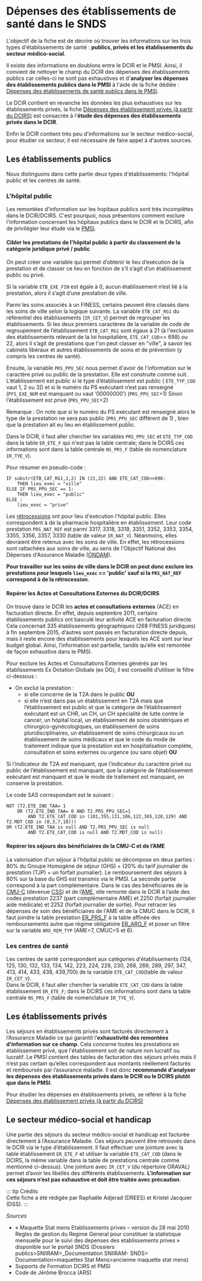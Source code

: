 # Dépenses des établissements de santé dans le SNDS
<!-- SPDX-License-Identifier: MPL-2.0 -->

L'objectif de la fiche est de décrire où trouver les informations sur les trois types d'établissements de santé : 
**publics, privés et les établissements du secteur médico-social**.

Il existe des informations en doublons entre le DCIR et le PMSI. Ainsi, il convient de nettoyer le champ du DCIR des dépenses des établissements publics 
car celles-ci ne sont pas exhaustives et d'**analyser les dépenses des établissements publics dans le PMSI** à l'aide de la fiche dédiée : 
[Dépenses des établissements de santé publics dans le PMSI](../fiches/depenses_hopital_public.md). 

Le DCIR contient en revanche les données les plus exhaustives sur les établissements privés, 
la fiche [Dépenses des établissement privés (à partir du DCIRS)](../fiches/fiche_etab_prives.md) est consacrée à l'**étude des dépenses des établissements privés dans le DCIR**.

Enfin le DCIR contient très peu d'informations sur le secteur médico-social, pour étudier ce secteur, il est nécessaire de faire appel à d'autres sources. 


## Les établissements publics

Nous distinguons dans cette partie deux types d'établissements: l'hôpital public et les centres de santé. 

### L'hôpital public

Les remontées d'information sur les hopitaux publics sont très incomplètes dans le DCIR/DCIRS. C'est pourquoi, nous présentons comment exclure l'information concernant les hôpitaux publics dans le DCIR et le DCIRS, afin de privilégier leur étude via le [PMSI](../fiches/depenses_hopital_public.md).

#### Cibler les prestations de l'hôpital public à partir du classement de la catégorie juridique privé / public

On peut créer une variable qui permet d’obtenir le lieu d’exécution de la prestation et de classer ce lieu en fonction de s’il s’agit
d’un établissement public ou privé. 

Si la variable `ETB_EXE_FIN` est égale à 0, aucun établissement n’est lié à la prestation, alors il s’agit d’une prestation de ville. 

Parmi les soins associés à un FINESS, certains peuvent être classés dans les soins de ville selon la logique suivante. 
La variable `ETB_CAT_RG1` du référentiel des établissements (`IR_CET_V`) permet de regrouper les établissements.
Si les deux premiers caractères de la variable de code de regroupement de l’établissement `ETB_CAT_RG1` sont égaux à 21 
(à l'exclusion des établissements relevant de la loi hospitalière, `ETE_CAT_COD`== 698) ou 22, alors il s’agit de prestations que l'on peut classer en "ville", 
à savoir les cabinets libéraux et autres établissements de soins et de prévention (y compris les centres de santé). 

Ensuite, la variable `PRS_PPU_SEC` nous permet d'avoir de l'information sur le caractère privé ou public de la prestation. 
Elle est construite comme suit.  
L’établissement est public si le type d’établissement est public ( `ETE_TYP_COD` vaut 1, 2 ou 3]) et si le numéro  du PS exécutant n’est pas renseigné (`PFS_EXE_NUM` est manquant ou vaut ‘00000000’) (`PRS_PPU_SEC`=1)
Sinon l’établissement est privé (`PRS_PPU_SEC`=2)

Remarque : On note que si le numéro du PS exécutant est renseigné alors le type de la prestation ne sera pas public (`PRS_PPU_SEC` différent de 1) , bien que la prestation ait eu lieu en établissement public. 

Dans le DCIR, il faut aller chercher les variables `PRS_PPU_SEC` et `ETE_TYP_COD` dans la table `ER_ETE_F` qui n'est pas la table centrale; 
dans le DCIRS ces informations sont dans la table centrale `NS_PRS_F` (table de nomenclature `IR_TYE_V`).

Pour résumer en pseudo-code :
```
IF substr(ETB_CAT_RG1,1,2) IN (21,22) AND ETE_CAT_COD<>698:
    THEN lieu_exec = "ville"
ELSE IF PRS_PPU_SEC == 1:
    THEN lieu_exec = "public"
ELSE : 
    lieu_exec = "prive"
```

Les [rétrocessions](../glossaire/retrocession.md) ont pour lieu d'exécution l'hôpital public. Elles correspondent à de la pharmacie hospitalière en établissement. Leur code prestation `PRS_NAT_REF` est parmi 3317, 3318, 3319, 3351, 3352, 3353, 3354, 3355, 3356, 3357, 3330 (table de valeur `IR_NAT_V`). 
Néanmoins, elles devraient être retenus avec les soins de ville. En effet, les rétrocessions sont rattachées aux soins de ville, au sens de l'Objectif National des Dépenses d'Assurance Maladie ([ONDAM](../glossaire/ONDAM.md)).  

**Pour travailler sur les soins de ville dans le DCIR on peut donc exclure les prestations pour lesquels `lieu_exec` == 'public' sauf si la `PRS_NAT_REF` correspond à de la rétrocession**.


#### Repérer les Actes et Consultations Externes du DCIR/DCIRS

On trouve dans le DCIR les **actes et consultations externes** (ACE) en facturation directe. 
En effet, depuis septembre 2011, certains établissements publics ont basculé leur activité ACE en facturation directe. 
Cela concernait 335 établissements géographiques (268 FINESS juridiques) à fin septembre 2015, d’autres sont passés en 
facturation directe depuis, mais il reste encore des établissements pour lesquels les ACE sont sur leur budget global. 
Ainsi, l’information est partielle, tandis qu’elle est remontée de façon exhaustive dans le PMSI.

Pour exclure les Actes et Consultations Externes générés par les établissements Ex Dotation Globale (ex DG), il est conseillé d’utiliser 
le filtre ci-dessous :

-	On exclut la prestation :
	- si elle concerne de la T2A dans le public **OU** 
    - si elle n’est dans pas un établissement en T2A mais que l’établissement est public et que la catégorie de l’établissement exécutant est un CHR,
un CH, un CH spécialité de lutte contre le cancer, un hôpital local, un établissement de soins obstétriques et chirurgico-gynécologiques,
un établissement de soins pluridisciplinaires, un établissement de soins chirurgicaux ou un établissement de soins médicaux et que le code 
du mode de traitement indique que la prestation est en hospitalisation complète, consultation et soins externes ou urgence (ou sans objet) **OU**

Si l’indicateur de T2A est manquant, que l’indicateur du caractère privé ou public de l’établissement est manquant, 
que la catégorie de l’établissement exécutant est manquant et que le mode de  traitement est manquant, on conserve la prestation. 

Le code SAS correspondant est le suivant :
```
NOT (T2.ETE_IND_TAA= 1  
    OR (T2.ETE_IND_TAA= 0 AND T2.PRS_PPU_SEC=1 
        AND T2.ETE_CAT_COD in (101,355,131,106,122,365,128,129) AND T2.MDT_COD in (0,3,7,10)))
OR (T2.ETE_IND_TAA is null AND T2.PRS_PPU_SEC is null 
        AND T2.ETE_CAT_COD is null AND T2.MDT_COD is null)
```

#### Repérer les séjours des bénéficiaires de la CMU-C et de l’AME

La valorisation d’un séjour à l’hôpital public se décompose en deux parties : 80% du Groupe Homogène de séjour (GHS) + (20% du tarif journalier de prestation (TJP) + un forfait journalier). Le remboursement des séjours à 80% sur la base du GHS est transmis via le PMSI. La seconde partie correspond à la part complémentaire. Dans le cas des bénéficiaires de la [CMU-C](../glossaire/CMUC.md) (devenue [CSS](../fiches/complementaire_sante_solidaire.md)) et de l’[AME](../glossaire/AME.md), elle remonte dans le DCIR à l’aide des codes prestation 2237 (part complémentaire AME) et 2250 (forfait journalier aide médicale) et 2252 (forfait journalier de sortie). Pour retracer les dépenses de soin des bénéficiaires de l'AME et de la CMUC dans le DCIR, il faut joindre la table prestation [ER_PRS_F](../tables/DCIR/ER_PRS_F.md) à la table affinée des remboursements autre que régime obligatoire [ER_ARO_F](../tables/DCIR/ER_ARO_F.md) et poser un filtre sur la variable `ARO_REM_TYP` (AME=7, CMUC=5 et 6). 

### Les centres de santé

Les centres de santé correspondent aux  catégories d'établissements (124, 125, 130, 132, 133, 134, 142, 223, 224, 228, 230, 268, 269, 289, 297, 347, 413, 414, 433, 438, 439,700) de la variable `ETE_CAT_COD`(table de valeur `IR_CET_V`).   
Dans le DCIR, il faut aller chercher la variable `ETE_CAT_COD` dans la table établissement `ER_ETE_F`; 
dans le DCIRS ces informations sont dans la table centrale `NS_PRS_F` (table de nomenclature `IR_TYE_V`).


## Les établissements privés 

Les séjours en établissements privés sont facturés directement à l’Assurance Maladie ce qui garantit l’**exhaustivité des remontées d’information sur ce champ**.
Cela concerne toutes les prestations en établissement privé, que l'établissement soit de nature non lucratif ou lucratif.
Le PMSI contient des tables de facturation des séjours privés mais il n’est pas certain qu’elles correspondent aux montants réellement facturés et 
remboursés par l’assurance maladie.
Il est donc **recommandé d'analyser les dépenses des établissements privés dans le DCIR ou le DCIRS plutôt que dans le PMSI**. 

Pour étudier les dépenses en établissements privés, se référer à la fiche [Dépenses des établissement privés (à partir du DCIRS)](../fiches/fiche_etab_prives.md)


## Le secteur médico-social et handicap

Une partie des séjours du secteur médico-social et handicap est facturée directement à l’Assurance Maladie. 
Ces séjours peuvent être retrouvés dans le DCIR via le type d’établissement. Il faut effectuer une jointure 
avec la table établissement `ER_ETE_F` et utiliser la variable `ETE_CAT_COD` (dans le DCIRS, la même variable
dans la table de prestations centrale comme mentionné ci-dessus). Une jointure avec `IR_CET_V` (du répertoire ORAVAL)
permet d’avoir les libellés des différents établissements.
**L’information sur ces séjours n’est pas exhaustive et doit être traitée avec précaution**. 


::: tip Crédits  
Cette fiche a été rédigée par Raphaële Adjerad (DREES) et Kristel Jacquier (DSS).
:::


*Sources* 
-	« Maquette Stat mens Etablissements prives – version du 28 mai 2010 Regles de gestion du Regime General pour constituer la statistique mensuelle pour le suivi des depenses des etablissements prives » disponible sur le portail SNDS (Dossiers publics>SNIIRAM>_Documentation SNIIRAM- SNDS> Documentation>maquettes Stat Mens>ancienne maquette stat mens)
-	Supports de Formation DCIRS et PMSI
-	Code de Jérôme Brocca (ARS)



